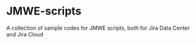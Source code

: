 # JMWE-scripts

A collection of sample codes for JMWE scripts, both for Jira Data Center and Jira Cloud
